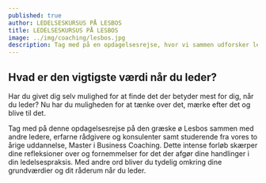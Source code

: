 ```yaml
---
published: true
author: LEDELSESKURSUS PÅ LESBOS
title: LEDELSESKURSUS PÅ LESBOS
image: ../img/coaching/lesbos.jpg
description: Tag med på en opdagelsesrejse, hvor vi sammen udforsker ledelseskunsten og finder ind til de vigtigste værdier i det at lede sig selv og fællesskabet.
---
```


## Hvad er den vigtigste værdi når du leder?

Har du givet dig selv mulighed for at finde det der betyder mest for dig, når du leder? Nu har du muligheden for at tænke over det, mærke efter det og blive til det.

Tag med på denne opdagelsesrejse på den græske ø Lesbos sammen med andre ledere, erfarne rådgivere og konsulenter samt studerende fra vores to årige uddannelse, Master i Business Coaching.
Dette intense forløb skærper dine refleksioner over og fornemmelser for det der afgør dine handlinger i din ledelsespraksis. Med andre ord bliver du tydelig omkring dine grundværdier og dit råderum når du leder.